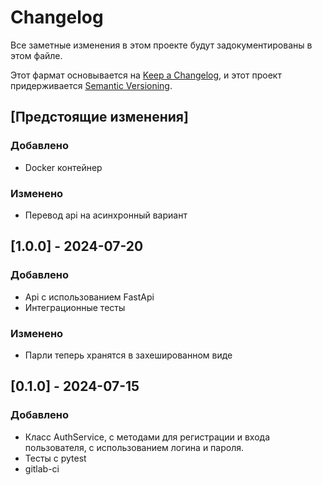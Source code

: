 # Changelog

Все заметные изменения в этом проекте будут задокументированы в этом файле.

Этот фармат основывается на [Keep a Changelog](https://keepachangelog.com/en/1.1.0/), и этот проект придерживается [Semantic Versioning](https://semver.org/spec/v2.0.0.html).

## [Предстоящие изменения]

### Добавлено

- Docker контейнер

### Изменено

- Перевод api на асинхронный вариант

## [1.0.0] - 2024-07-20

### Добавлено

- Api с использованием FastApi
- Интеграционные тесты

### Изменено

- Парли теперь хранятся в захешированном виде

## [0.1.0] - 2024-07-15

### Добавлено

- Класс AuthService, с методами для регистрации и входа пользователя, с использованием логина и пароля.
- Тесты с pytest
- gitlab-ci
